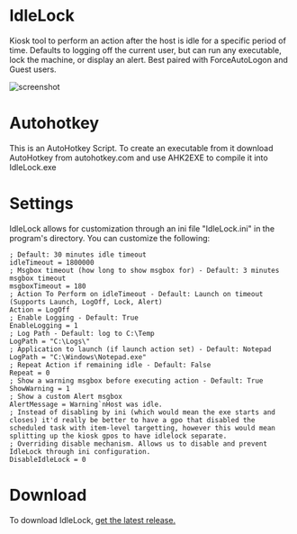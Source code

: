 
# IdleLock
Kiosk tool to perform an action after the host is idle for a specific period of time.  Defaults to logging off the current user, but can run any executable, lock the machine, or display an alert.  Best paired with ForceAutoLogon and Guest users.

![screenshot](https://user-images.githubusercontent.com/1145722/163672283-7b77915b-1781-4de3-aed9-ca346deeb7f4.png)

# Autohotkey
This is an AutoHotkey Script. To create an executable from it download AutoHotkey from autohotkey.com and use AHK2EXE to compile it into IdleLock.exe

# Settings
IdleLock allows for customization through an ini file "IdleLock.ini" in the program's directory.
You can customize the following:

    ; Default: 30 minutes idle timeout  
    idleTimeout = 1800000  
    ; Msgbox timeout (how long to show msgbox for) - Default: 3 minutes msgbox timeout  
    msgboxTimeout = 180  
    ; Action To Perform on idleTimeout - Default: Launch on timeout (Supports Launch, LogOff, Lock, Alert)  
    Action = LogOff  
    ; Enable Logging - Default: True  
    EnableLogging = 1  
    ; Log Path - Default: log to C:\Temp  
    LogPath = "C:\Logs\"  
    ; Application to launch (if launch action set) - Default: Notepad  
    LogPath = "C:\Windows\Notepad.exe"  
    ; Repeat Action if remaining idle - Default: False  
    Repeat = 0  
    ; Show a warning msgbox before executing action - Default: True  
    ShowWarning = 1  
    ; Show a custom Alert msgbox  
    AlertMessage = Warning`nHost was idle.  
    ; Instead of disabling by ini (which would mean the exe starts and closes) it'd really be better to have a gpo that disabled the scheduled task with item-level targetting, however this would mean splitting up the kiosk gpos to have idlelock separate.  
    ; Overriding disable mechanism. Allows us to disable and prevent IdleLock through ini configuration.  
    DisableIdleLock = 0  

# Download
To download IdleLock, [get the latest release.](https://github.com/nascentt/IdleLock/releases/latest/download/IdleLock.exe)
